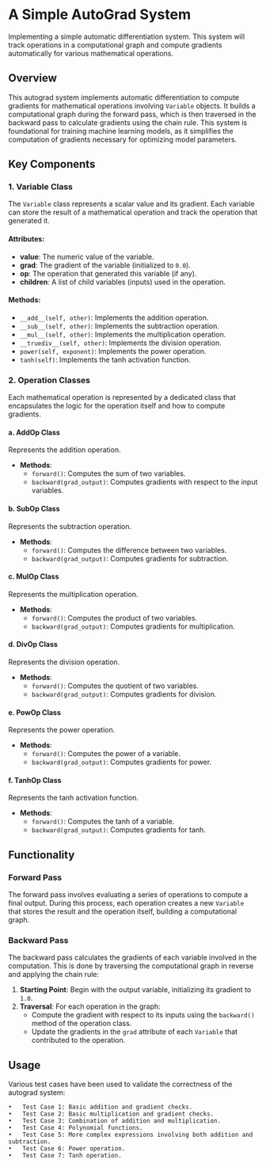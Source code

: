 # A Simple AutoGrad System
Implementing a simple automatic differentiation system. This system will track operations in a computational graph and compute gradients automatically for various mathematical operations. 


## Overview

This autograd system implements automatic differentiation to compute gradients for mathematical operations involving `Variable` objects. It builds a computational graph during the forward pass, which is then traversed in the backward pass to calculate gradients using the chain rule. This system is foundational for training machine learning models, as it simplifies the computation of gradients necessary for optimizing model parameters.

## Key Components

### 1. Variable Class

The `Variable` class represents a scalar value and its gradient. Each variable can store the result of a mathematical operation and track the operation that generated it.

#### Attributes:
- **value**: The numeric value of the variable.
- **grad**: The gradient of the variable (initialized to `0.0`).
- **op**: The operation that generated this variable (if any).
- **children**: A list of child variables (inputs) used in the operation.

#### Methods:
- `__add__(self, other)`: Implements the addition operation.
- `__sub__(self, other)`: Implements the subtraction operation.
- `__mul__(self, other)`: Implements the multiplication operation.
- `__truediv__(self, other)`: Implements the division operation.
- `power(self, exponent)`: Implements the power operation.
- `tanh(self)`: Implements the tanh activation function.

### 2. Operation Classes

Each mathematical operation is represented by a dedicated class that encapsulates the logic for the operation itself and how to compute gradients.

#### a. AddOp Class
Represents the addition operation.
- **Methods**:
  - `forward()`: Computes the sum of two variables.
  - `backward(grad_output)`: Computes gradients with respect to the input variables.

#### b. SubOp Class
Represents the subtraction operation.
- **Methods**:
  - `forward()`: Computes the difference between two variables.
  - `backward(grad_output)`: Computes gradients for subtraction.

#### c. MulOp Class
Represents the multiplication operation.
- **Methods**:
  - `forward()`: Computes the product of two variables.
  - `backward(grad_output)`: Computes gradients for multiplication.

#### d. DivOp Class
Represents the division operation.
- **Methods**:
  - `forward()`: Computes the quotient of two variables.
  - `backward(grad_output)`: Computes gradients for division.

#### e. PowOp Class
Represents the power operation.
- **Methods**:
  - `forward()`: Computes the power of a variable.
  - `backward(grad_output)`: Computes gradients for power.

#### f. TanhOp Class
Represents the tanh activation function.
- **Methods**:
  - `forward()`: Computes the tanh of a variable.
  - `backward(grad_output)`: Computes gradients for tanh.

## Functionality

### Forward Pass

The forward pass involves evaluating a series of operations to compute a final output. During this process, each operation creates a new `Variable` that stores the result and the operation itself, building a computational graph.

### Backward Pass

The backward pass calculates the gradients of each variable involved in the computation. This is done by traversing the computational graph in reverse and applying the chain rule:

1. **Starting Point**: Begin with the output variable, initializing its gradient to `1.0`.
2. **Traversal**: For each operation in the graph:
   - Compute the gradient with respect to its inputs using the `backward()` method of the operation class.
   - Update the gradients in the `grad` attribute of each `Variable` that contributed to the operation.

## Usage

Various test cases have been used to validate the correctness of the autograd system:

	•	Test Case 1: Basic addition and gradient checks.
	•	Test Case 2: Basic multiplication and gradient checks.
	•	Test Case 3: Combination of addition and multiplication.
	•	Test Case 4: Polynomial functions.
	•	Test Case 5: More complex expressions involving both addition and subtraction.
	•	Test Case 6: Power operation.
	•	Test Case 7: Tanh operation.


